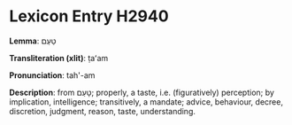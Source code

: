 # Lexicon Entry H2940

**Lemma**: טַעַם

**Transliteration (xlit)**: ṭaʻam

**Pronunciation**: tah'-am

**Description**:
from טָעַם; properly, a taste, i.e. (figuratively) perception; by implication, intelligence; transitively, a mandate; advice, behaviour, decree, discretion, judgment, reason, taste, understanding.
